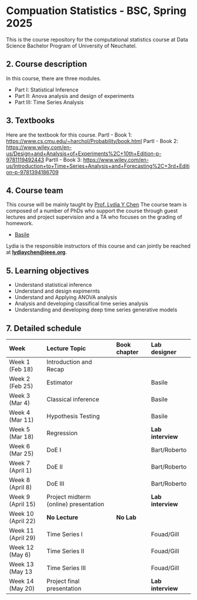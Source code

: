 # Compuation Statistics - BSC, Spring 2025

This is the course repository for the computational statistics course at Data Science Bachelor Program of University of Neuchatel.


##  2. <a name='Coursedescription'></a>Course description

In this course, there are three modules. 
- Part I:  Statistical Inference
- Part II:  Anova analysis and design of experiments
- Part III: Time Series Analysis


##  3. <a name='Textbooks'></a>Textbooks
Here are the textbook for this course.
PartI - Book 1: https://www.cs.cmu.edu/~harchol/Probability/book.html
PartI - Book 2:  https://www.wiley.com/en-us/Design+and+Analysis+of+Experiments%2C+10th+Edition-p-9781119492443
PartII - Book 3: https://www.wiley.com/en-us/Introduction+to+Time+Series+Analysis+and+Forecasting%2C+3rd+Edition-p-9781394186709

##  4. <a name='Courseteam'></a>Course team

This course will be mainly taught by [Prof. Lydia Y Chen](https://lydiaychen.github.io/)  The course team is composed of a number of PhDs  who support the course through guest lectures and project supervision and a TA who focuses on the grading of homework. 

-  [Basile ](mailto:abele.malan@unine.ch)

Lydia is the responsible instructors of this course and can jointly be reached at **lydiaychen@ieee.org**.

##  5. <a name='Learningobjectives'></a>Learning objectives
- Understand statistical inference
- Understand and design expimernts
- Understand and Applying ANOVA analysis
- Analysis and developing classifical time series analysis
- Understanding and developing deep time series generative models


##  7. <a name='Detailedschedule'></a>Detailed schedule


**Week**|**Lecture Topic**|**Book chapter**|**Lab designer**
:-----|:-----|:-----|:-----
Week 1 (Feb 18) | Introduction and Recap|  | 
Week 2 (Feb 25) | Estimator | | Basile |
Week 3 (Mar 4) | Classical inference | | Basile|
Week 4 (Mar 11) | Hypothesis Testing   | | Basile |
Week 5 (Mar 18) | Regression || **Lab interview**|
Week 6 (Mar 25) | DoE I|  | Bart/Roberto |
Week 7 (April 1) | DoE II | | Bart/Roberto|
Week 8 (April 8) | DoE III | | Bart/Roberto |
Week 9 (April 15) |Project midterm (online) presentation   | | **Lab interview** |
Week 10 (April 22) | **No Lecture**|  **No Lab**  |
Week 11 (April 29)  |  Time Series  I |  |  Fouad/Gill|
Week 12 (May 6) | Time Series  II |   | Fouad/Gill |
Week 13 (May 13 | Time Series III |  |  Fouad/Gill|
Week 14 (May 20) | Project final presentation | | **Lab interview**|
